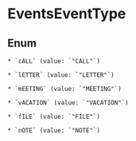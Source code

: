 
# EventsEventType

## Enum


    * `cALL` (value: `"CALL"`)

    * `lETTER` (value: `"LETTER"`)

    * `mEETING` (value: `"MEETING"`)

    * `vACATION` (value: `"VACATION"`)

    * `fILE` (value: `"FILE"`)

    * `nOTE` (value: `"NOTE"`)



